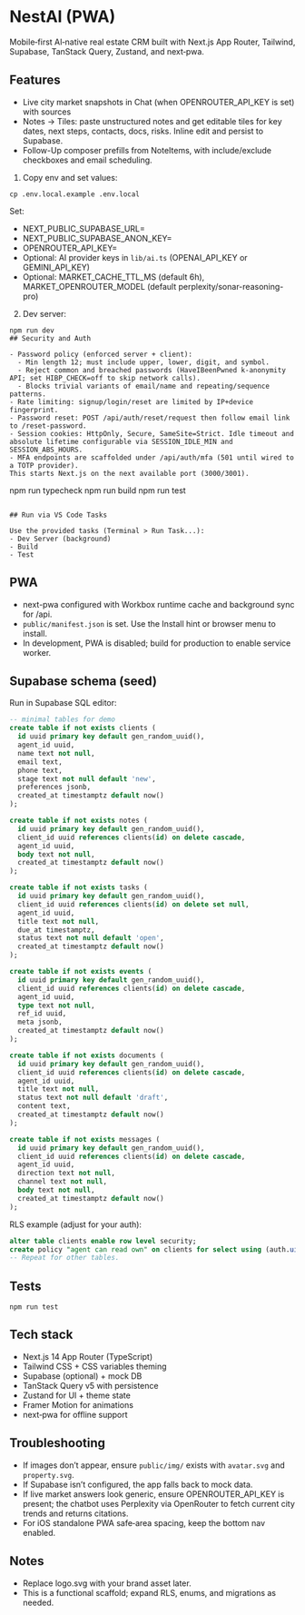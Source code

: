# NestAI (PWA)

Mobile‑first AI‑native real estate CRM built with Next.js App Router, Tailwind, Supabase, TanStack Query, Zustand, and next‑pwa.

## Features
 - Live city market snapshots in Chat (when OPENROUTER_API_KEY is set) with sources
- Notes → Tiles: paste unstructured notes and get editable tiles for key dates, next steps, contacts, docs, risks. Inline edit and persist to Supabase.
- Follow-Up composer prefills from NoteItems, with include/exclude checkboxes and email scheduling.
1. Copy env and set values:

```
cp .env.local.example .env.local
```

Set:
- NEXT_PUBLIC_SUPABASE_URL=
- NEXT_PUBLIC_SUPABASE_ANON_KEY=
- OPENROUTER_API_KEY=
 - Optional: AI provider keys in `lib/ai.ts` (OPENAI_API_KEY or GEMINI_API_KEY)
 - Optional: MARKET_CACHE_TTL_MS (default 6h), MARKET_OPENROUTER_MODEL (default perplexity/sonar-reasoning-pro)

2. Dev server:

```
npm run dev
## Security and Auth

- Password policy (enforced server + client):
  - Min length 12; must include upper, lower, digit, and symbol.
  - Reject common and breached passwords (HaveIBeenPwned k-anonymity API; set HIBP_CHECK=off to skip network calls).
  - Blocks trivial variants of email/name and repeating/sequence patterns.
- Rate limiting: signup/login/reset are limited by IP+device fingerprint.
- Password reset: POST /api/auth/reset/request then follow email link to /reset-password.
- Session cookies: HttpOnly, Secure, SameSite=Strict. Idle timeout and absolute lifetime configurable via SESSION_IDLE_MIN and SESSION_ABS_HOURS.
- MFA endpoints are scaffolded under /api/auth/mfa (501 until wired to a TOTP provider).
This starts Next.js on the next available port (3000/3001).

```
npm run typecheck
npm run build
npm run test
```

## Run via VS Code Tasks

Use the provided tasks (Terminal > Run Task...):
- Dev Server (background)
- Build
- Test
```

## PWA
- next-pwa configured with Workbox runtime cache and background sync for /api.
- `public/manifest.json` is set. Use the Install hint or browser menu to install.
 - In development, PWA is disabled; build for production to enable service worker.

## Supabase schema (seed)

Run in Supabase SQL editor:

```sql
-- minimal tables for demo
create table if not exists clients (
  id uuid primary key default gen_random_uuid(),
  agent_id uuid,
  name text not null,
  email text,
  phone text,
  stage text not null default 'new',
  preferences jsonb,
  created_at timestamptz default now()
);

create table if not exists notes (
  id uuid primary key default gen_random_uuid(),
  client_id uuid references clients(id) on delete cascade,
  agent_id uuid,
  body text not null,
  created_at timestamptz default now()
);

create table if not exists tasks (
  id uuid primary key default gen_random_uuid(),
  client_id uuid references clients(id) on delete set null,
  agent_id uuid,
  title text not null,
  due_at timestamptz,
  status text not null default 'open',
  created_at timestamptz default now()
);

create table if not exists events (
  id uuid primary key default gen_random_uuid(),
  client_id uuid references clients(id) on delete cascade,
  agent_id uuid,
  type text not null,
  ref_id uuid,
  meta jsonb,
  created_at timestamptz default now()
);

create table if not exists documents (
  id uuid primary key default gen_random_uuid(),
  client_id uuid references clients(id) on delete cascade,
  agent_id uuid,
  title text not null,
  status text not null default 'draft',
  content text,
  created_at timestamptz default now()
);

create table if not exists messages (
  id uuid primary key default gen_random_uuid(),
  client_id uuid references clients(id) on delete cascade,
  agent_id uuid,
  direction text not null,
  channel text not null,
  body text not null,
  created_at timestamptz default now()
);
```

RLS example (adjust for your auth):

```sql
alter table clients enable row level security;
create policy "agent can read own" on clients for select using (auth.uid() = agent_id);
-- Repeat for other tables.
```

## Tests

```
npm run test
```

## Tech stack
- Next.js 14 App Router (TypeScript)
- Tailwind CSS + CSS variables theming
- Supabase (optional) + mock DB
- TanStack Query v5 with persistence
- Zustand for UI + theme state
- Framer Motion for animations
- next‑pwa for offline support

## Troubleshooting
- If images don’t appear, ensure `public/img/` exists with `avatar.svg` and `property.svg`.
- If Supabase isn’t configured, the app falls back to mock data.
 - If live market answers look generic, ensure OPENROUTER_API_KEY is present; the chatbot uses Perplexity via OpenRouter to fetch current city trends and returns citations.
- For iOS standalone PWA safe‑area spacing, keep the bottom nav enabled.

## Notes
- Replace logo.svg with your brand asset later.
- This is a functional scaffold; expand RLS, enums, and migrations as needed.

